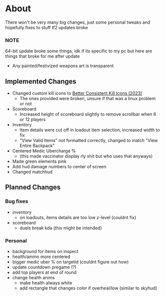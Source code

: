 # About
There won't be very many big changes, just some personal tweaks and hopefully fixes to stuff tf2 updates broke

### NOTE
64-bit update broke some things, idk if its specific to my pc but here are things that broke for me after update
 - Any painted/festivized weapons art is transparent

## Implemented Changes
- Changed custom kill icons to [Better Consistent Kill Icons (2023)](https://gamebanana.com/mods/406361)
    - The ones provided were broken, unsure if that was a linux problem or not
- Scoreboard
    - Increased height of scoreboard slightly to remove scrollbar when 6 or 12 players
- Inventory
    - Item details were cut off in loadout item selection, increased width to fix
    - "View Valid Items" not formatted correctly, changed to match "View Entire Backpack"
- Centered Medic Ubercharge %
    - (this made vaccinator display rly shit but who uses that anyways)
- Made green elements pink
- Add hud damage numbers to center of screen
- Changed matchhud

## Planned Changes
### Bug fixes
- inventory
    - on loadouts, items details are too low z-level (couldnt fix)
- scoreboard
    - duels break kda (this might be intended)


### Personal
- background for items on inspect
- health/ammo more centered
- bigger medic uber % on targetid (couldnt figure out how)
- update countdown pregame (?)
- add top players at end of round
- change health anims
    - make health always white
    - add rectangle that changes color if overheal/low (similar to skyhud)
